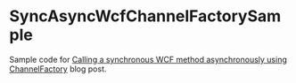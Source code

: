 # SyncAsyncWcfChannelFactorySample
Sample code for [Calling a synchronous WCF method asynchronously using ChannelFactory](https://marcinjuraszek.com/2018/01/async-wcf-with-channelfactory.html) blog post.
